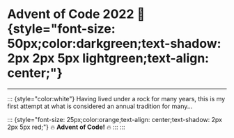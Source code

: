 # Advent of Code 2022 🎄 {style="font-size: 50px;color:darkgreen;text-shadow: 2px 2px 5px lightgreen;text-align: center;"}

------------------------------------------------------------------------

::: {style="color:white"}
Having lived under a rock for many years, this is my first attempt at what is considered an annual tradition for many...

::: {style="font-size: 25px;color:orange;text-align: center;text-shadow: 2px 2px 5px red;"}
🔥 **Advent of Code!** 🔥
:::
:::
